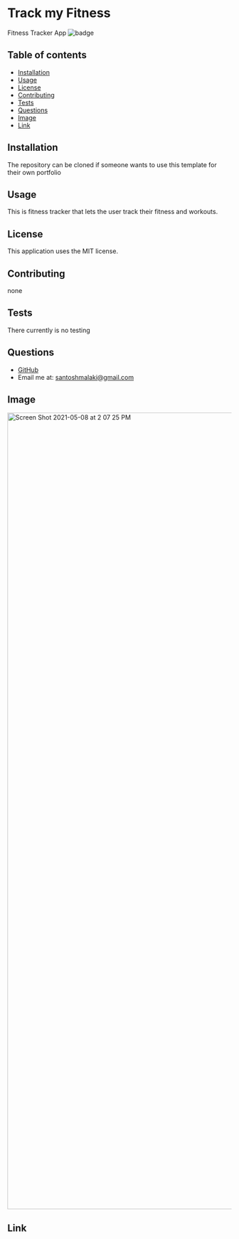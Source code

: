 
# Track my Fitness

Fitness Tracker App
![badge](https://img.shields.io/static/v1?label=license&message=MIT&color=green)

## Table of contents

- [Installation](#installation)
- [Usage](#usage)
- [License](#license)
- [Contributing](#contributing)
- [Tests](#tests)
- [Questions](#questions)
- [Image](#image)
- [Link](#link) 

## Installation

The repository can be cloned if someone wants to use this template for their own portfolio

## Usage

This is fitness tracker that lets the user track their fitness and workouts.

## License

This application uses the MIT license.

## Contributing

none

## Tests

There currently is no testing

## Questions

- [GitHub](https://github.com/smalakidev)
- Email me at: santoshmalaki@gmail.com

## Image
<img width="1792" alt="Screen Shot 2021-05-08 at 2 07 25 PM" src="https://user-images.githubusercontent.com/61706566/117549174-d97be580-b006-11eb-91b6-9a791dc59eb6.png">



## Link


